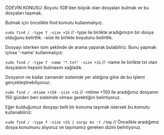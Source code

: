 
ÖDEVİN KONUSU: Boyutu 1GB'den büyük olan dosyaları bulmak ve bu dosyaları taşımak.

Bulmak için öncelikle find komutu kullanmalıyız:

`sudo find / -type f -size +1G` // -type ile birlikte aradığımızın bir dosya olduğunu belirttik. -size ile birlikte boyutunu belirttik.

Dosyayı isterken isim şeklinde de arama yaparak bulabiliriz. Bunu yapmak içinse '-name' kullanmalıyız:

`sudo find / -type f -name "*.txt" -size +1G` // -name ile birlikte txt olan dosyaların hepsini bulmasını sağladık.

Dosyanın ne kadar zamandır sistemde yer aldığına göre de bu işlemi gerçekleştirebiliyoruz:

`sudo find / -mtime +150 -size +1G` // -mtime +150 ile aradığımız dosyanın 150 günden beri sistemde olması gerektiğini belirtiyoruz.

Eğer bulduğumuz dosyayı belli bir konuma taşımak istersek bu komutu kullanabiliriz:

`sudo find / -type f -size +1G | xargs mv -t /tmp` // Öncelikle aradığımız dosya konumunu alıyoruz ve taşımamız gereken dizini belirtiyoruz.
